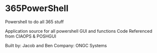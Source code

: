 # 365PowerShell
Powershell to do all 365 stuff

Application source for all powershell GUI and functions
Code Referenced from CIAOPS & POSHGUI

Built by: Jacob and Ben
Company: ONGC Systems
